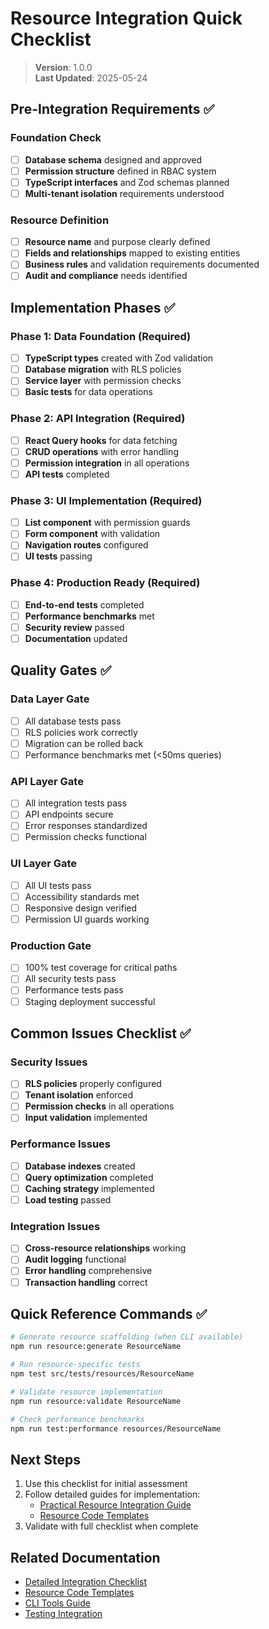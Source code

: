 
# Resource Integration Quick Checklist

> **Version**: 1.0.0  
> **Last Updated**: 2025-05-24

## Pre-Integration Requirements ✅

### Foundation Check
- [ ] **Database schema** designed and approved
- [ ] **Permission structure** defined in RBAC system
- [ ] **TypeScript interfaces** and Zod schemas planned
- [ ] **Multi-tenant isolation** requirements understood

### Resource Definition
- [ ] **Resource name** and purpose clearly defined
- [ ] **Fields and relationships** mapped to existing entities
- [ ] **Business rules** and validation requirements documented
- [ ] **Audit and compliance** needs identified

## Implementation Phases ✅

### Phase 1: Data Foundation (Required)
- [ ] **TypeScript types** created with Zod validation
- [ ] **Database migration** with RLS policies
- [ ] **Service layer** with permission checks
- [ ] **Basic tests** for data operations

### Phase 2: API Integration (Required)
- [ ] **React Query hooks** for data fetching
- [ ] **CRUD operations** with error handling
- [ ] **Permission integration** in all operations
- [ ] **API tests** completed

### Phase 3: UI Implementation (Required)
- [ ] **List component** with permission guards
- [ ] **Form component** with validation
- [ ] **Navigation routes** configured
- [ ] **UI tests** passing

### Phase 4: Production Ready (Required)
- [ ] **End-to-end tests** completed
- [ ] **Performance benchmarks** met
- [ ] **Security review** passed
- [ ] **Documentation** updated

## Quality Gates ✅

### Data Layer Gate
- [ ] All database tests pass
- [ ] RLS policies work correctly
- [ ] Migration can be rolled back
- [ ] Performance benchmarks met (<50ms queries)

### API Layer Gate
- [ ] All integration tests pass
- [ ] API endpoints secure
- [ ] Error responses standardized
- [ ] Permission checks functional

### UI Layer Gate
- [ ] All UI tests pass
- [ ] Accessibility standards met
- [ ] Responsive design verified
- [ ] Permission UI guards working

### Production Gate
- [ ] 100% test coverage for critical paths
- [ ] All security tests pass
- [ ] Performance tests pass
- [ ] Staging deployment successful

## Common Issues Checklist ✅

### Security Issues
- [ ] **RLS policies** properly configured
- [ ] **Tenant isolation** enforced
- [ ] **Permission checks** in all operations
- [ ] **Input validation** implemented

### Performance Issues
- [ ] **Database indexes** created
- [ ] **Query optimization** completed
- [ ] **Caching strategy** implemented
- [ ] **Load testing** passed

### Integration Issues
- [ ] **Cross-resource relationships** working
- [ ] **Audit logging** functional
- [ ] **Error handling** comprehensive
- [ ] **Transaction handling** correct

## Quick Reference Commands ✅

```bash
# Generate resource scaffolding (when CLI available)
npm run resource:generate ResourceName

# Run resource-specific tests
npm test src/tests/resources/ResourceName

# Validate resource implementation
npm run resource:validate ResourceName

# Check performance benchmarks
npm run test:performance resources/ResourceName
```

## Next Steps

1. Use this checklist for initial assessment
2. Follow detailed guides for implementation:
   - [Practical Resource Integration Guide](PRACTICAL_RESOURCE_INTEGRATION_GUIDE.md)
   - [Resource Code Templates](RESOURCE_CODE_TEMPLATES.md)
3. Validate with full checklist when complete

## Related Documentation

- [Detailed Integration Checklist](RESOURCE_INTEGRATION_DETAILED_CHECKLIST.md)
- [Resource Code Templates](RESOURCE_CODE_TEMPLATES.md)
- [CLI Tools Guide](RESOURCE_CLI_TOOLS.md)
- [Testing Integration](../TEST_SCAFFOLDING.md)

